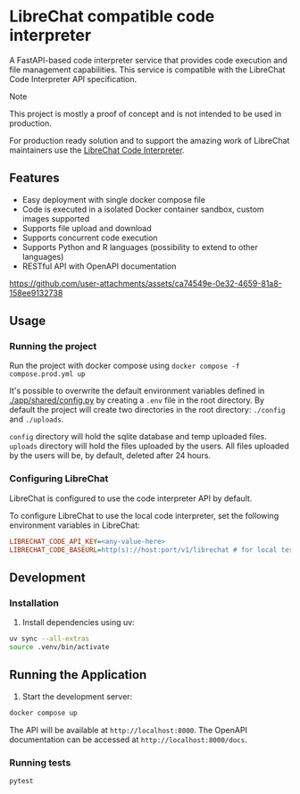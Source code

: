# LibreChat compatible code interpreter

A FastAPI-based code interpreter service that provides code execution and file management capabilities. This service is compatible with the LibreChat Code Interpreter API specification.

> [!NOTE]
> This project is mostly a proof of concept and is not intended to be used in production.   
> 
> For production ready solution and to support the amazing work of LibreChat maintainers use the [LibreChat Code Interpreter](https://code.librechat.ai/pricing).

## Features

- Easy deployment with single docker compose file
- Code is executed in a isolated Docker container sandbox, custom images supported
- Supports file upload and download
- Supports concurrent code execution
- Supports Python and R languages (possibility to extend to other languages)
- RESTful API with OpenAPI documentation

https://github.com/user-attachments/assets/ca74549e-0e32-4659-81a8-158ee9132738

## Usage

### Running the project

Run the project with docker compose using `docker compose -f compose.prod.yml up`

It's possible to overwrite the default environment variables defined in [./app/shared/config.py](./app/shared/config.py) by creating a `.env` file in the root directory.
By default the project will create two directories in the root directory: `./config` and `./uploads`.

`config` directory will hold the sqlite database and temp uploaded files.
`uploads` directory will hold the files uploaded by the users. All files uploaded by the users will be, by default, deleted after 24 hours.

### Configuring LibreChat

LibreChat is configured to use the code interpreter API by default.

To configure LibreChat to use the local code interpreter, set the following environment variables in LibreChat:

```ini
LIBRECHAT_CODE_API_KEY=<any-value-here>
LIBRECHAT_CODE_BASEURL=http(s)://host:port/v1/librechat # for local testing use to point to host IP http://host.docker.internal:8000/v1/librechat
```


## Development

### Installation

1. Install dependencies using uv:
```bash
uv sync --all-extras
source .venv/bin/activate
```

## Running the Application

1. Start the development server:
```bash
docker compose up
```

The API will be available at `http://localhost:8000`. The OpenAPI documentation can be accessed at `http://localhost:8000/docs`.


### Running tests

```bash
pytest
```

